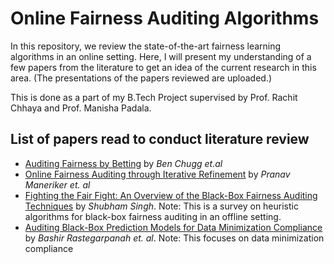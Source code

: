 # Online Fairness Auditing Algorithms

In this repository, we review the state-of-the-art fairness learning algorithms in an online setting. Here, I will present my understanding of a few papers from the literature to get an idea of the current research in this area. (The presentations of the papers reviewed are uploaded.)


This is done as a part of my B.Tech Project supervised by Prof. Rachit Chhaya and Prof. Manisha Padala. 

## List of papers read to conduct literature review 

- [Auditing Fairness by Betting](https://arxiv.org/abs/2305.17570) by *Ben Chugg et.al*
- [Online Fairness Auditing through Iterative Refinement](https://dl.acm.org/doi/10.1145/3580305.3599454) by *Pranav Maneriker et. al*
- [Fighting the Fair Fight: An Overview of the Black-Box Fairness Auditing Techniques](https://shubhams.github.io/assets/pdf/wcp_blackbox_fairness_report.pdf) by *Shubham Singh*.  Note: This is a survey on heuristic algorithms for black-box fairness auditing in an offline setting. 
- [Auditing Black-Box Prediction Models for Data Minimization Compliance](https://openreview.net/pdf?id=Wkq4hKpGxWv) by *Bashir Rastegarpanah et. al*. Note: This focuses on data minimization compliance





